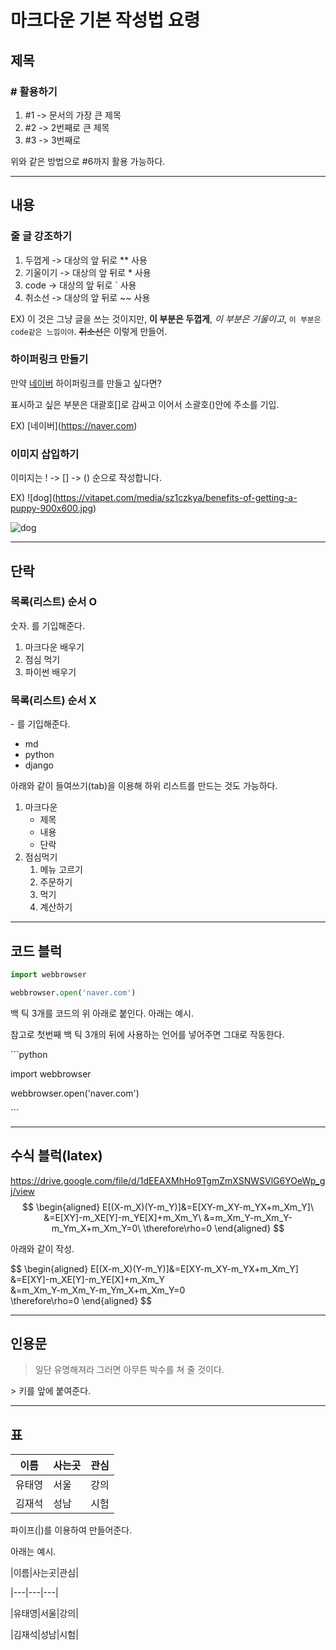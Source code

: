 # 마크다운 기본 작성법 요령

## 제목
### \# 활용하기
1. #1 -> 문서의 가장 큰 제목
1. #2 -> 2번째로 큰 제목
1. #3 -> 3번째로

위와 같은 방법으로 #6까지 활용 가능하다.

---

## 내용
### 줄 글 강조하기

1. 두껍게 -> 대상의 앞 뒤로 ** 사용
1. 기울이기 -> 대상의 앞 뒤로 * 사용
1. code -> 대상의 앞 뒤로 ` 사용
1. 취소선 -> 대상의 앞 뒤로 ~~ 사용

EX) 이 것은 그냥 글을 쓰는 것이지만, **이 부분은 두껍게**, *이 부분은 기울이고*, `이 부분은 code같은 느낌이야`. ~~취소선~~은 이렇게 만들어.

### 하이퍼링크 만들기

만약 [네이버](https://naver.com) 하이퍼링크를 만들고 싶다면?

표시하고 싶은 부분은 대괄호[]로 감싸고 이어서 소괄호()안에 주소를 기입.

EX) \[네이버](https://naver.com)

### 이미지 삽입하기

이미지는 ! -> [] -> () 순으로 작성합니다. 

EX) \![dog]\(https://vitapet.com/media/sz1czkya/benefits-of-getting-a-puppy-900x600.jpg)

![dog](https://vitapet.com/media/sz1czkya/benefits-of-getting-a-puppy-900x600.jpg)

---

## 단락
### 목록(리스트) 순서 O

숫자. 를 기입해준다.

1. 마크다운 배우기
1. 점심 먹기
1. 파이썬 배우기 

### 목록(리스트) 순서 X

\- 를 기입해준다.

- md
- python
- django

아래와 같이 들여쓰기(tab)을 이용해 하위 리스트를 만드는 것도 가능하다.

1. 마크다운
    - 제목
    - 내용 
    - 단락
1. 점심먹기
    1. 메뉴 고르기
    1. 주문하기
    1. 먹기
    1. 계산하기

---

## 코드 블럭

```python
import webbrowser

webbrowser.open('naver.com')
```

백 틱 3개를 코드의 위 아래로 붙인다. 아래는 예시.

참고로 첫번째 백 틱 3개의 뒤에 사용하는 언어를 넣어주면 그대로 작동한다.

\```python

import webbrowser

webbrowser.open('naver.com')

\```

---

## 수식 블럭(latex)

https://drive.google.com/file/d/1dEEAXMhHo9TgmZmXSNWSVlG6YOeWp_gj/view
$$
\begin{aligned}
E[(X-m_X)(Y-m_Y)]&=E[XY-m_XY-m_YX+m_Xm_Y]\
&=E[XY]-m_XE[Y]-m_YE[X]+m_Xm_Y\
&=m_Xm_Y-m_Xm_Y-m_Ym_X+m_Xm_Y=0\
\therefore\rho=0
\end{aligned}
$$

아래와 같이 작성.

\$$
\begin{aligned}
E[(X-m_X)(Y-m_Y)]&=E[XY-m_XY-m_YX+m_Xm_Y]\
&=E[XY]-m_XE[Y]-m_YE[X]+m_Xm_Y\
&=m_Xm_Y-m_Xm_Y-m_Ym_X+m_Xm_Y=0\
\therefore\rho=0
\end{aligned}
\$$

---

## 인용문

>일단 유명해져라
>그러면 아무튼 박수를 쳐 줄 것이다.

\> 키를 앞에 붙여준다.

---

## 표

|이름|사는곳|관심|
|---|---|---|
|유태영|서울|강의|
|김재석|성남|시험|

파이프(|)를 이용하여 만들어준다.

아래는 예시.

\|이름\|사는곳|관심|

|---|---|---|

|유태영|서울|강의|

|김재석|성남|시험|


